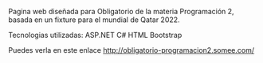 Pagina web diseñada para Obligatorio de la materia Programación 2, basada en un fixture para el mundial de Qatar 2022.

Tecnologias utilizadas:
ASP.NET
C#
HTML
Bootstrap

Puedes verla en este enlace http://obligatorio-programacion2.somee.com/
